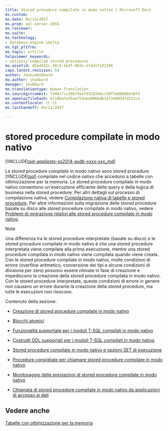 ```yaml
---
title: Stored procedure compilate in modo nativo | Microsoft Docs
ms.custom: 
ms.date: 03/14/2017
ms.prod: sql-server-2016
ms.reviewer: 
ms.suite: 
ms.technology:
- database-engine-imoltp
ms.tgt_pltfrm: 
ms.topic: article
helpviewer_keywords:
- natively compiled stored procedures
ms.assetid: d5ed432c-10c5-4e4f-883c-ef4d1fa32366
caps.latest.revision: 54
author: JennieHubbard
ms.author: jhubbard
manager: jhubbard
ms.translationtype: Human Translation
ms.sourcegitcommit: f3481fcc2bb74eaf93182e6cc58f5a06666e10f4
ms.openlocfilehash: b718bafa35ae753eba0064db2af168054fd211ca
ms.contentlocale: it-it
ms.lasthandoff: 04/11/2017

---
```

# <a name="natively-compiled-stored-procedures"></a>stored procedure compilate in modo nativo
[!INCLUDE[tsql-appliesto-ss2014-asdb-xxxx-xxx_md](../../includes/tsql-appliesto-ss2014-asdb-xxxx-xxx-md.md)]

  Le stored procedure compilate in modo nativo sono stored procedure [!INCLUDE[tsql](../../includes/tsql-md.md)] compilate nel codice nativo che accedono a tabelle con ottimizzazione per la memoria. Le stored procedure compilate in modo nativo consentono un'esecuzione efficiente delle query e della logica di business nella stored procedure. Per altri dettagli sul processo di compilazione nativa, vedere [Compilazione nativa di tabelle e stored procedure](../../relational-databases/in-memory-oltp/native-compilation-of-tables-and-stored-procedures.md). Per altre informazioni sulla migrazione delle stored procedure basate su disco alle stored procedure compilate in modo nativo, vedere [Problemi di migrazione relativi alle stored procedure compilate in modo nativo](../../relational-databases/in-memory-oltp/migration-issues-for-natively-compiled-stored-procedures.md).  
  
> [!NOTE]  
>  Una differenza tra le stored procedure interpretate (basate su disco) e le stored procedure compilate in modo nativo è che una stored procedure interpretata viene compilata alla prima esecuzione, mentre una stored procedure compilata in modo nativo viene compilata quando viene creata. Con le stored procedure compilate in modo nativo, molte condizioni di errore (overflow aritmetico, conversione dei tipi e alcune condizioni di divisione per zero) possono essere rilevate in fase di creazione e impediscono la creazione della stored procedure compilata in modo nativo. Con le stored procedure interpretate, queste condizioni di errore in genere non causano un errore durante la creazione della stored procedure, ma tutte le esecuzioni non riescono.  
  
 Contenuto della sezione:  
  
-   [Creazione di stored procedure compilate in modo nativo](../../relational-databases/in-memory-oltp/creating-natively-compiled-stored-procedures.md)  
  
-   [Blocchi atomici](../../relational-databases/in-memory-oltp/atomic-blocks-in-native-procedures.md)  
  
-   [Funzionalità supportate per i moduli T-SQL compilati in modo nativo](../../relational-databases/in-memory-oltp/supported-features-for-natively-compiled-t-sql-modules.md)  
  
-   [Costrutti DDL supportati per i moduli T-SQL compilati in modo nativo](../../relational-databases/in-memory-oltp/supported-ddl-for-natively-compiled-t-sql-modules.md)  
  
-   [Stored procedure compilate in modo nativo e opzioni SET di esecuzione](../../relational-databases/in-memory-oltp/natively-compiled-stored-procedures-and-execution-set-options.md)  
  
-   [Procedure consigliate per chiamare stored procedure compilate in modo nativo](../../relational-databases/in-memory-oltp/best-practices-for-calling-natively-compiled-stored-procedures.md)  
  
-   [Monitoraggio delle prestazioni di stored procedure compilate in modo nativo](../../relational-databases/in-memory-oltp/monitoring-performance-of-natively-compiled-stored-procedures.md)  
  
-   [Chiamata di stored procedure compilate in modo nativo da applicazioni di accesso ai dati](../../relational-databases/in-memory-oltp/calling-natively-compiled-stored-procedures-from-data-access-applications.md)  
  
## <a name="see-also"></a>Vedere anche  
 [Tabelle con ottimizzazione per la memoria](../../relational-databases/in-memory-oltp/memory-optimized-tables.md)  
  
  
